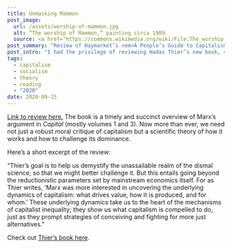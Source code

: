 ```yaml
---
title: Unmasking Mammon
post_image:
  url: /assets/worship-of-mammon.jpg
  alt: “The worship of Mammon,” painting circa 1909.
  source: <a href="https://commons.wikimedia.org/wiki/File:The_worship_of_Mammon.jpg">Wikimedia Commons</a>
post_summary: "Review of Haymarket’s <em>A People’s Guide to Capitalism: An Introduction to Marxist Economics</em>, for <em>The Bias</em> magazine."
post_intro: "I had the privilege of reviewing Hadas Thier’s new book, <em>A People’s Guide to Capitalism: An Introduction to Marxist Economics</em> (Haymarket), for <em>The Bias</em> magazine."
tags:
  - capitalism
  - socialism
  - theory
  - reading
  - "2020"
date: 2020-09-15
---
```


[Link to review here.](https://christiansocialism.com/hadas-thier-marx-haymarket-review/) The book is a timely and succinct overview of Marx’s argument in _Capital_ (mostly volumes 1 and 3). Now more than ever, we need not just a robust moral critique of capitalism but a scientific theory of how it works and how to challenge its dominance.

Here’s a short excerpt of the review:

<div class="blockquote">“Thier’s goal is to help us demystify the unassailable realm of the dismal science, so that we might better challenge it. But this entails going beyond the reductionistic parameters set by mainstream economics itself. For as Thier writes, ‘Marx was more interested in uncovering the underlying dynamics of capitalism: what drives value, how it is produced, and for whom.’ These underlying dynamics take us to the heart of the mechanisms of capitalist inequality; they show us what capitalism is compelled to do, just as they prompt strategies of conceiving and fighting for more just alternatives.”</div>

Check out [Thier’s book here](https://www.haymarketbooks.org/books/1481-a-people-s-guide-to-capitalism).
